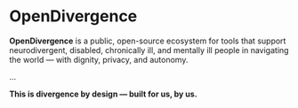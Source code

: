 # OpenDivergence

**OpenDivergence** is a public, open-source ecosystem for tools that support neurodivergent, disabled, chronically ill, and mentally ill people in navigating the world — with dignity, privacy, and autonomy.

...

**This is divergence by design — built for us, by us.**

